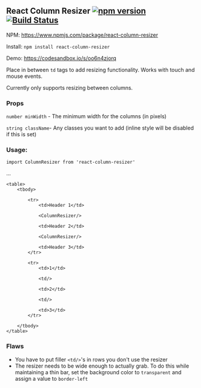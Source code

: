 ## React Column Resizer [![npm version](https://badge.fury.io/js/react-column-resizer.svg)](https://badge.fury.io/js/react-column-resizer) [![Build Status](https://travis-ci.org/c-mcg/react-column-resizer.svg?branch=master)](https://travis-ci.org/c-mcg/react-column-resizer)

NPM: https://www.npmjs.com/package/react-column-resizer

Install: `npm install react-column-resizer`

Demo: https://codesandbox.io/s/oo6n4zjorq

Place in between `td` tags to add resizing functionality. Works with touch and mouse events. 

Currently only supports resizing between columns. 

### Props

`number minWidth` - The minimum width for the columns (in pixels)

`string className`- Any classes you want to add (inline style will be disabled if this is set)

### Usage: 

`import ColumnResizer from 'react-column-resizer'`

...

```
<table>
    <tbody>
    
        <tr>
            <td>Header 1</td>
            
            <ColumnResizer/>
            
            <td>Header 2</td>
            
            <ColumnResizer/>
            
            <td>Header 3</td>
        </tr>
        
        <tr>
            <td>1</td>
            
            <td/>
            
            <td>2</td>
            
            <td/>
            
            <td>3</td>
        </tr>
        
    </tbody>
</table>
```

### Flaws
- You have to put filler `<td/>`'s in rows you don't use the resizer
- The resizer needs to be wide enough to actually grab. To do this while maintaining a thin bar, set the background color to `transparent` and assign a value to `border-left`
